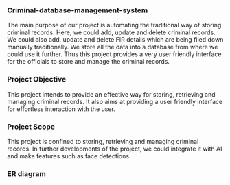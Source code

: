 ### Criminal-database-management-system
The main purpose of our project is automating the traditional way of storing criminal records.
Here, we could add, update and delete criminal records. We could also add, update and delete
FIR details which are being filed down manually traditionally. We store all the data into a
database from where we could use it further. Thus this project provides a very user friendly
interface for the officials to store and manage the criminal records.
### Project Objective
  This project intends to provide an effective way for storing, retrieving and managing criminal
records. It also aims at providing a user friendly interface for effortless interaction with the
user. 
### Project Scope
This project is confined to storing, retrieving and managing criminal records. In further
developments of the project, we could integrate it with AI and make features such as face
detections.
### ER diagram

